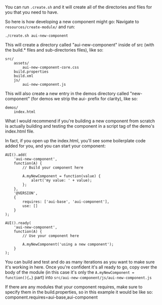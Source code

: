 You can run `.create.sh` and it will create all of the directories and files for you that you need to have.

So here is how developing a new component might go:
Navigate to `resources/create-module/` and run: 

    ./create.sh aui-new-component

This will create a directory called "aui-new-component" inside of src (with the build.* files and sub-directories files), like so:

    src/
        assets/
            aui-new-component-core.css
        build.properties
        build.xml
        js/
            aui-new-component.js

This will also create a new entry in the demos directory called "new-component" (for demos we strip the aui- prefix for clarity), like so:

    demos/
        index.html

What I would recommend if you're building a new component from scratch is actually building and testing the component in a script tag of the demo's index.html file.

In fact, if you open up the index.html, you'll see some boilerplate code added for you, and you can start your component:

    AUI().add(
        'aui-new-component',
        function(A) {
            // Build your component here

            A.myNewComponent = function(value) {
                alert('my value: ' + value);
            };
        },
        '@VERSION',
        {
            requires: ['aui-base', 'aui-component'],
            use: []
        }
    );

    AUI().ready(
        'aui-new-component',
        function(A) {
            // Use your component here

            A.myNewComponent('using a new component');
        }
    );

You can build and test and do as many iterations as you want to make sure it's working in here.
Once you're confident it's all ready to go, copy over the body of the module (in this case it's only the `A.myNewComponent = function(){…}` part) into `src/aui-new-component/js/aui-new-component.js`

If there are any modules that your component requires, make sure to specify them in the build.properties, so in this example it would be like so:
component.requires=aui-base,aui-component